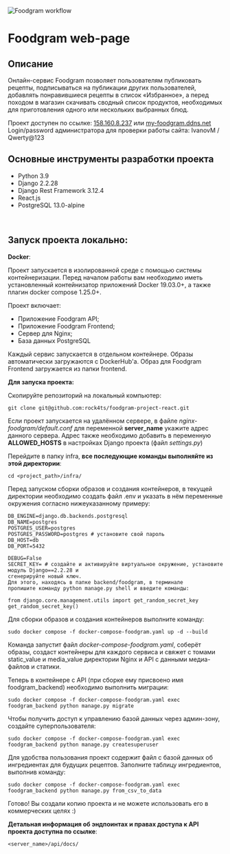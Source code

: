 ![Foodgram workflow](https://github.com/rock4ts/foodgram-project-react/actions/workflows/foodgram-workflow.yml/badge.svg?event=push)

# Foodgram web-page
## Описание
Онлайн-сервис Foodgram позволяет пользователям публиковать рецепты, подписываться на публикации других пользователей, добавлять понравившиеся рецепты в список «Избранное», а перед походом в магазин скачивать сводный список продуктов, необходимых для приготовления одного или нескольких выбранных блюд.
<br>

Проект доступен по ссылке:
[158.160.8.237](158.160.8.237) или [my-foodgram.ddns.net](my-foodgram.ddns.net)
Login/password администратора для проверки работы сайта: IvanovM / Qwerty@123

## Основные инструменты разработки проекта
* Python 3.9
* Django 2.2.28
* Django Rest Framework 3.12.4
* React.js
* PostgreSQL 13.0-alpine
<br>

## Запуск проекта локально:

__Docker__:

Проект запускается в изолированной среде с помощью системы контейнеризации.
Перед началом работы вам необходимо иметь установленный контейнизатор приложений Docker 19.03.0+, а также плагин docker compose 1.25.0+.

Проект включает:
- Приложение Foodgram API;
- Приложение Foodgram Frontend;
- Сервер для Nginx;
- База данных PostgreSQL

Каждый сервис запускается в отдельном контейнере.
Образы автоматически загружаются с DockerHub'a. Образ для Foodgram Frontend загружается из папки frontend.

__Для запуска проекта:__

Скопируйте репозиторий на локальный компьютер:
```
git clone git@github.com:rock4ts/foodgram-project-react.git
```
Если проект запускается на удалённом сервере, в файле *nginx-foodgram/default.conf* для переменной **server_name** укажите адрес данного сервера. Адрес также необходимо добавить в переменную **ALLOWED_HOSTS** в настройках Django проекта (файл *settings.py*)

Перейдите в папку infra, __все последующие команды выполняйте из этой директории__:
```
cd <project_path>/infra/
```

Перед запуском сборки образов и создания контейнеров, в текущей директории необходимо создать файл .env и указать в нём переменные окружения согласно нижеуказанному примеру:
```
DB_ENGINE=django.db.backends.postgresql
DB_NAME=postgres
POSTGRES_USER=postgres
POSTGRES_PASSWORD=postgres # установите свой пароль
DB_HOST=db
DB_PORT=5432

DEBUG=False
SECRET_KEY= # создайте и активируйте виртуальное окружение, установите модуль Django==2.2.28 и
сгенерируйте новый ключ. 
Для этого, находясь в папке backend/foodgram, в терминале
пропишите команду python manage.py shell и введите команды:

from django.core.management.utils import get_random_secret_key  
get_random_secret_key()
```
Для сборки образов и создания контейнеров выполните команду:
```
sudo docker compose -f docker-compose-foodgram.yaml up -d --build
```
Команда запустит файл *docker-compose-foodgram.yaml*, соберёт образы, cоздаст контейнеры для каждого сервиса и свяжет с томами static_value и media_value директории Nginx и API с данными медиа-файлов и статики.

Теперь в контейнере с API (при сборке ему присвоено имя foodgram_backend) необходимо выполнить миграции:

```
sudo docker compose -f docker-compose-foodgram.yaml exec foodgram_backend python manage.py migrate
```

Чтобы получить доступ к управлению базой данных через админ-зону, создайте суперпользователя:
```
sudo docker compose -f docker-compose-foodgram.yaml exec foodgram_backend python manage.py createsuperuser
```

Для удобства пользования проект содержит файл с базой данных об ингредиентах для будущих рецептов.
Заполните таблицу ингредиентов, выполнив команду:
```
sudo docker compose -f docker-compose-foodgram.yaml exec foodgram_backend python manage.py from_csv_to_data
```

Готово! Вы создали копию проекта и не можете использовать его в коммерческих целях :) 
<br>

__Детальная информация об эндпоинтах и правах доступа к API проекта доступна по ссылке__:
```
<server_name>/api/docs/
```
